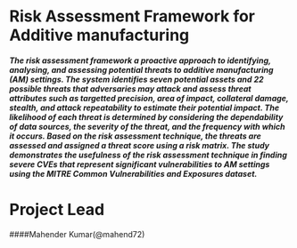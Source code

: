 # **Risk Assessment Framework for Additive manufacturing**
##### The risk assessment framework a proactive approach to identifying, analysing, and assessing potential threats to additive manufacturing (AM) settings. The system identifies seven potential assets and 22 possible threats that adversaries may attack and assess threat attributes such as targetted precision, area of impact, collateral damage, stealth, and attack repeatability to estimate their potential impact. The likelihood of each threat is determined by considering the dependability of data sources, the severity of the threat, and the frequency with which it occurs. Based on the risk assessment technique, the threats are assessed and assigned a threat score using a risk matrix. The study demonstrates the usefulness of the risk assessment technique in finding severe CVEs that represent significant vulnerabilities to AM settings using the MITRE Common Vulnerabilities and Exposures dataset.


# Project Lead
####Mahender Kumar(@mahend72)
